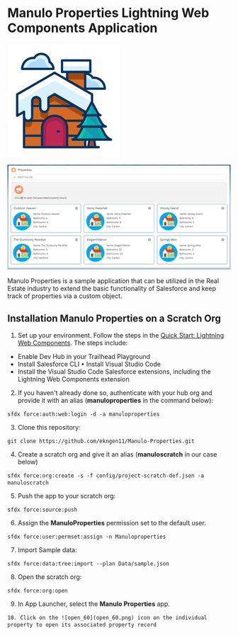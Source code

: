 
# Manulo Properties Lightning Web Components Application

![cabin-logo](Cabin-logo.png)

![homepage](homepage.png)

Manulo Properties is a sample application that can be utilized in the Real Estate industry to extend the basic functionality of Salesforce and keep track of properties via a custom object.

## Installation Manulo Properties on a Scratch Org

1. Set up your environment. Follow the steps in the [Quick Start: Lightning Web Components](https://trailhead.salesforce.com/content/learn/projects/quick-start-lightning-web-components/). The steps include:

-    Enable Dev Hub in your Trailhead Playground 
-    Install Salesforce CLI • Install Visual Studio Code 
-    Install the Visual Studio Code Salesforce extensions, including the Lightning Web Components extension


2. If you haven't already done so, authenticate with your hub org and provide it with an alias (**manuloproperties** in the command below):

```
sfdx force:auth:web:login -d -a manuloproperties
```

3. Clone this repository:

```
git clone https://github.com/ekngen11/Manulo-Properties.git
```

4. Create a scratch org and give it an alias (**manuloscratch** in our case below)

```
sfdx force:org:create -s -f config/project-scratch-def.json -a manuloscratch
```

5. Push the app to your scratch org:

```
sfdx force:source:push
```

6. Assign the **ManuloProperties** permission set to the default user.

```
sfdx force:user:permset:assign -n Manuloproperties
```

7. Import Sample data:

```
sfdx force:data:tree:import --plan Data/sample.json
```

8. Open the scratch org:

```
sfdx force:org:open
```

9. In App Launcher, select the **Manulo Properties** app.

```
10. Click on the ![open_60](open_60.png) icon on the individual property to open its associated property record

```